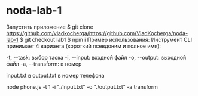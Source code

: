 # noda-lab-1

Запустить приложение
$ git clone https://github.com/vladkocherga/https://github.com/VladKocherga/noda-lab-1
$ git checkout lab1
$ npm i
Пример использования:
Инструмент CLI принимает 4 варианта (короткий псевдоним и полное имя):

-t, --task: выбор таска
-i, --input: входной файл
-o, --output: выходной файл
-a, --transform: в номер

input.txt в output.txt в номер телефона

node phone.js -t 1 -i "./input.txt" -o "./output.txt" -a transform

